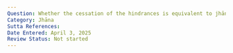 ```yaml
---
Question: Whether the cessation of the hindrances is equivalent to jhāna?
Category: Jhāna
Sutta References:
Date Entered: April 3, 2025
Review Status: Not started
---
```


